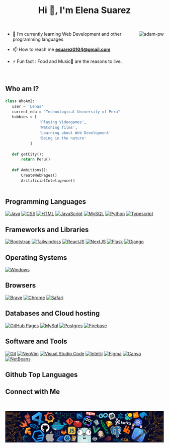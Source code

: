<h1 align="center">Hi 👋, I'm Elena Suarez</h1>

<br>

<p><img align="right" src="https://github.com/Adam-pw/Adam-pw/blob/main/animation_500_kxa883sd.gif" alt="adam-pw"  width:300px height:200px/></p>

- 🌱 I’m currently learning Web Development and other programming languages

- 📫 How to reach me **esuarez0104@gmail.com**

- ⚡ Fun fact : Food and Music🎵 are the reasons to live.
<br>

## Who am I?
 ```python
 class WhoAmI:
 	user = 'Lenas'
	current_edu = "Technological University of Peru"
	hobbies = [
				'Playing Videogames',
				'Watching films',
				'Learning about Web Development'
				'Being in the nature'
			]
	
	def getCity():
		return Peru()
	
	def Ambitions():
		CreateWebPages()
		AritificialInteligence()
	
 ```
 

## Programming Languages

<p>
    <a href="#"><img alt="Java" src="https://img.shields.io/badge/Java-ED8B00?style=flate&logo=openjdk&logoColor=white"></a>
    <a href="#"><img alt="CSS" src="https://img.shields.io/badge/CSS%20-00C7B7.svg?logo=css3&logoColor=white"></a>
    <a href="#"><img alt="HTML" src="https://img.shields.io/badge/HTML%20-%23E34F26.svg?logo=html5&logoColor=white"></a>
    <a href="#"><img alt="JavaScript" src="https://img.shields.io/badge/JavaScript%20-%23F7DF1E.svg?logo=javascript&logoColor=black"></a>
    <a href="#"><img alt="MySQL" src="https://img.shields.io/badge/MySQL-0078D4?style=flat&logo=mysql&logoColor=white"></a>
    <a href="#"><img alt="Python" src="https://img.shields.io/badge/python-3670A0?style=flat&logo=python&logoColor=ffdd54"></a>
    <a href="#"><img alt="Typescript" src="https://shields.io/badge/TypeScript-3178C6?logo=TypeScript&logoColor=FFF&style=flat"></a>
	
</p>

## Frameworks and Libraries
<p>
   <a href="#"><img alt="Bootstrap" src="https://img.shields.io/badge/Bootstrap-563D7C?logo=bootstrap&logoColor=white"></a>
   <a href="#"><img alt="Tailwindcss" src="https://img.shields.io/badge/tailwindcss-%2338B2AC.svg?logo=tailwindcss&logoColor=white"></a>
   <a href="#"><img alt="ReactJS" src="https://shields.io/badge/react-black?logo=react"></a>
   <a href="#"><img alt="NextJS" src="https://img.shields.io/badge/next.js-000000?style=flat&logo=nextdotjs&logoColor=white"></a>
   <a href="#"><img alt="Flask" src=""></a>
   <a href="#"><img alt="Django" src="https://img.shields.io/badge/Django-092E20?style=flat&logo=django&logoColor=green"></a>
</p>


## Operating Systems

<p>
	<a href="#"><img alt="Windows" src="https://img.shields.io/badge/Windows-0078D6?logo=windows&logoColor=white"></a>
</p>

## Browsers
<p>
	<a href="#"><img alt="Brave" src="https://img.shields.io/badge/Brave-FB542B?logo=brave&logoColor=white"></a>
	<a href="#"><img alt="Chrome" src="https://img.shields.io/badge/Google_chrome-4285F4?logo=Google-Chrome&logoColor=white"></a>
	<a href="#"><img alt="Safari" src="https://img.shields.io/badge/Safari-FF1B2D?logo=Safari&logoColor=white"></a>
</p>

## Databases and Cloud hosting

<p>
    <a href="#"><img alt="GitHub Pages" src="https://img.shields.io/badge/GitHub%20Pages-%23327FC7.svg?logo=github&logoColor=white"></a>
    <a href="#"><img alt="MySql" src="https://img.shields.io/badge/mysql-4479A1?style=flat&logo=mysql&logoColor=white"></a>
    <a href="#"><img alt="Postgres" src="https://img.shields.io/badge/PostgreSQL-%234169E1?logo=postgresql&logoColor=white"></a>
    <a href="#"><img alt="Firebase" src="https://img.shields.io/badge/Firebase-FFCA28?style=flat&logo=Firebase&logoColor=black"></a>
	
</p> 

## Software and Tools
<p>
  <a href="#"><img alt="Git" src="https://img.shields.io/badge/Git%20-%23F05033.svg?logo=git&logoColor=white"></a>
	<a href="#"><img alt="NeoVim" src="https://img.shields.io/badge/NeoVim-%2357A143.svg?&style=flat&logo=neovim&logoColor=white"></a>
  <a href="#"><img alt="Visual Studio Code" src="https://img.shields.io/badge/Visual%20Studio%20Code-0078d7.svg?logo=visual-studio-code&logoColor=white"></a>
	<a href="#"><img alt="Intellij" src="https://img.shields.io/badge/IntelliJ&nbsp;IDEA-000000.svg?logo=intellij-idea&logoColor=white"></a>
	<a href="#"><img alt="Figma" src="https://img.shields.io/badge/Figma-F24E1E?style=flat&logo=figma&logoColor=white"></a>
	<a href="#"><img alt="Canva" src="https://img.shields.io/badge/Canva-%2300C4CC.svg?&style=flat&logo=Canva&logoColor=white"></a>
	<a href="#"><img alt="NetBeans" src="https://img.shields.io/badge/NetBeansIDE-1B6AC6.svg?style=flat&logo=apache-netbeans-ide&logoColor=white"></a>
</p>

## Github Top Languages

## Connect with Me

<!--
<p align="center">
  <a href="https://linkedin.com/in/jaydeepyadav"><img alt="Linkedin" title="Jaydeep Yadav Linkedin" src="https://img.shields.io/badge/LinkedIn-0077B5?style=for-the-badge&logo=linkedin&logoColor=white"></a>
  <a href="https://github.com/Jaydeep-Yadav"><img alt="Github" title="Jaydeep Yadav Github" src="https://img.shields.io/badge/GitHub-100000?style=for-the-badge&logo=github&logoColor=white"></a>
  <a href="https://www.snapchat.com/add/badboy5299"><img alt="Bad Boy Snapchat" title="Jaydeep Yadav SC" src="https://img.shields.io/badge/Snapchat-FFFC00?style=for-the-badge&logo=snapchat&logoColor=white"></a>
  <a href="https://facebook.com/killerboy.jy"><img alt="Facebook" title="Jaydeep Yadav FB" src="https://img.shields.io/badge/Facebook-1877F2?style=for-the-badge&logo=facebook&logoColor=white"></a>
  <a href="https://instagram.com/bad_boy_official2"><img alt="Instagram" title="Jaydeep Yadav Instagram" src="https://img.shields.io/badge/Instagram-E4405F?style=for-the-badge&logo=instagram&logoColor=white"></a>
 </p>
 <p align="center">
  <a href="mailto:yadavjay374@gmail.com"><img alt="Gmail" title="Jaydeep Yadav Gmail" src="https://img.shields.io/badge/Gmail-D14836?style=for-the-badge&logo=gmail&logoColor=white"></a>
  <a href="https://t.me/jaydeep91"><img alt="Telegram" title="Jaydeep Yadav Telegram" src="https://img.shields.io/badge/Telegram-2CA5E0?style=for-the-badge&logo=telegram&logoColor=white"></a> 
<a href="http://twitter.com/jaydeep__Yadav_"><img alt="Twitter" title="Jaydeep Yadav Twitter" src="https://img.shields.io/badge/Twitter-1DA1F2?style=for-the-badge&logo=twitter&logoColor=white"></a>
<a href="https://www.cloudskillsboost.google/public_profiles/7d84e454-3e99-4e55-95bf-5888926e1a5e"><img alt="Qwiklabs" title="Jaydeep Yadav Qwiklabs" src="https://img.shields.io/badge/Google_Cloud-4285F4?style=for-the-badge&logo=google-cloud&logoColor=white"></a>
</p>
-->
<br>
<p align="center"><img src="https://raw.githubusercontent.com/KevinPatel04/KevinPatel04/master/header.png"></p>
